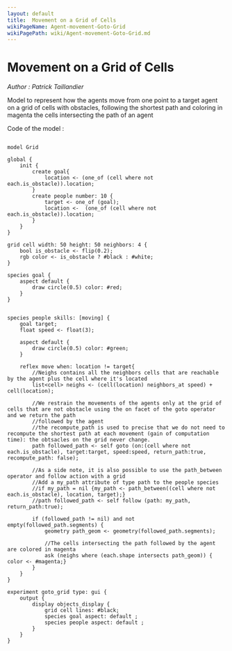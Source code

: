 ```yaml
---
layout: default
title:  Movement on a Grid of Cells
wikiPageName: Agent-movement-Goto-Grid
wikiPagePath: wiki/Agent-movement-Goto-Grid.md
---
```

[//]: # (keyword|operator_intersects)
[//]: # (keyword|constant_#magenta)
[//]: # (keyword|type_path)
[//]: # (keyword|concept_grid)
[//]: # (keyword|concept_agent_movement)
[//]: # (keyword|concept_skill)
[//]: # (keyword|concept_obstacle)
[//]: # (keyword|concept_shortest_path)
#  Movement on a Grid of Cells


_Author :  Patrick Taillandier_

Model to represent how the agents move from one point to a target agent on a grid of cells with obstacles, following the shortest path and coloring in magenta the cells intersecting the path of an agent


Code of the model : 

```

model Grid

global {
	init {    
		create goal{
			location <- (one_of (cell where not each.is_obstacle)).location;
		}
		create people number: 10 {
			target <- one_of (goal);
			location <-  (one_of (cell where not each.is_obstacle)).location;
		}
	} 
}

grid cell width: 50 height: 50 neighbors: 4 {
	bool is_obstacle <- flip(0.2);
	rgb color <- is_obstacle ? #black : #white;
} 
	 
species goal {
	aspect default { 
		draw circle(0.5) color: #red;
	}
}  
	
	  
species people skills: [moving] {
	goal target;
	float speed <- float(3);
	
	aspect default {
		draw circle(0.5) color: #green;
	}
	
	reflex move when: location != target{
		//Neighs contains all the neighbors cells that are reachable by the agent plus the cell where it's located
		list<cell> neighs <- (cell(location) neighbors_at speed) + cell(location); 
		
		//We restrain the movements of the agents only at the grid of cells that are not obstacle using the on facet of the goto operator and we return the path
		//followed by the agent
		//the recompute_path is used to precise that we do not need to recompute the shortest path at each movement (gain of computation time): the obtsacles on the grid never change.
		path followed_path <- self goto (on:(cell where not each.is_obstacle), target:target, speed:speed, return_path:true, recompute_path: false);
		
		//As a side note, it is also possible to use the path_between operator and follow action with a grid
		//Add a my_path attribute of type path to the people species
		//if my_path = nil {my_path <- path_between((cell where not each.is_obstacle), location, target);}
		//path followed_path <- self follow (path: my_path,  return_path:true);
		
		if (followed_path != nil) and not empty(followed_path.segments) {
			geometry path_geom <- geometry(followed_path.segments);
			
			//The cells intersecting the path followed by the agent are colored in magenta
			ask (neighs where (each.shape intersects path_geom)) { color <- #magenta;}
		}	
	}
}

experiment goto_grid type: gui {
	output {
		display objects_display {
			grid cell lines: #black;
			species goal aspect: default ;
			species people aspect: default ;
		}
	}
}
```
